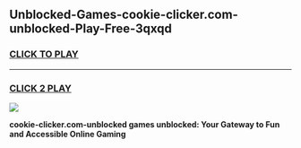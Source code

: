 
## Unblocked-Games-cookie-clicker.com-unblocked-Play-Free-3qxqd
<h3>
<a href="https://premium76.site?title=cookie-clicker.com-unblocked&ref=12A">CLICK TO PLAY</a></h3>
<hr>

<h3>
<a href="https://premium76.site?title=cookie-clicker.com-unblocked&ref=12A">CLICK 2 PLAY</a>
  
</h3>

<a href="https://premium76.site?title=cookie-clicker.com-unblocked&ref=12A"><img src="https://clearcache.store/games.png"></a>


**cookie-clicker.com-unblocked games unblocked: Your Gateway to Fun and Accessible Online Gaming**
